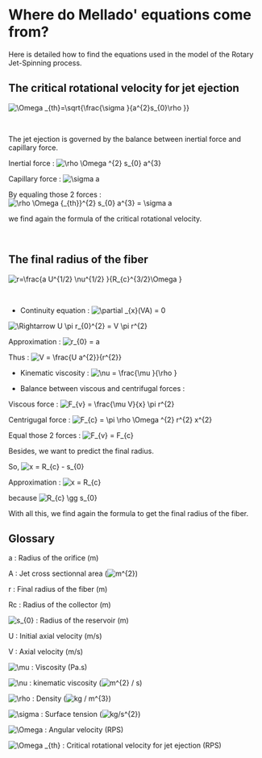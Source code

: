 # Where do Mellado' equations come from?

Here is detailed how to find the equations used in the model of the Rotary Jet-Spinning process.

## The critical rotational velocity for jet ejection

<img src="https://latex.codecogs.com/gif.latex?\Omega&space;_{th}=\sqrt{\frac{\sigma&space;}{a^{2}s_{0}\rho&space;}}" title="\Omega _{th}=\sqrt{\frac{\sigma }{a^{2}s_{0}\rho }}" />


&nbsp;


The jet ejection is governed by the balance between inertial force and capillary force.

Inertial force : <img src="https://latex.codecogs.com/gif.latex?\rho&space;\Omega&space;^{2}&space;s_{0}&space;a^{3}" title="\rho \Omega ^{2} s_{0} a^{3}" />

Capillary force : <img src="https://latex.codecogs.com/gif.latex?\sigma&space;a" title="\sigma a" />

By equaling those 2 forces : <img src="https://latex.codecogs.com/gif.latex?\rho&space;\Omega&space;{_{th}}^{2}&space;s_{0}&space;a^{3}&space;=&space;\sigma&space;a" title="\rho \Omega {_{th}}^{2} s_{0} a^{3} = \sigma a" />

we find again the formula of the critical rotational velocity.


&nbsp;


## The final radius of the fiber

<img src="https://latex.codecogs.com/gif.latex?r=\frac{a&space;U^{1/2}&space;\nu^{1/2}&space;}{R_{c}^{3/2}\Omega&space;}" title="r=\frac{a U^{1/2} \nu^{1/2} }{R_{c}^{3/2}\Omega }" />


&nbsp;


- Continuity equation : <img src="https://latex.codecogs.com/gif.latex?\partial&space;_{x}(VA)&space;=&space;0" title="\partial _{x}(VA) = 0" />

<img src="https://latex.codecogs.com/gif.latex?\Rightarrow&space;U&space;\pi&space;r_{0}^{2}&space;=&space;V&space;\pi&space;r^{2}" title="\Rightarrow U \pi r_{0}^{2} = V \pi r^{2}" />

Approximation : <img src="https://latex.codecogs.com/gif.latex?r_{0}&space;=&space;a" title="r_{0} = a" />

Thus : <img src="https://latex.codecogs.com/gif.latex?V&space;=&space;\frac{U&space;a^{2}}{r^{2}}" title="V = \frac{U a^{2}}{r^{2}}" />


- Kinematic viscosity : <img src="https://latex.codecogs.com/gif.latex?\nu&space;=&space;\frac{\mu&space;}{\rho&space;}" title="\nu = \frac{\mu }{\rho }" />

- Balance between viscous and centrifugal forces :

Viscous force : <img src="https://latex.codecogs.com/gif.latex?F_{v}&space;=&space;\frac{\mu&space;V}{x}&space;\pi&space;r^{2}" title="F_{v} = \frac{\mu V}{x} \pi r^{2}" />

Centrigugal force : <img src="https://latex.codecogs.com/gif.latex?F_{c}&space;=&space;\pi&space;\rho&space;\Omega&space;^{2}&space;r^{2}&space;x^{2}" title="F_{c} = \pi \rho \Omega ^{2} r^{2} x^{2}" />

Equal those 2 forces : <img src="https://latex.codecogs.com/gif.latex?F_{v}&space;=&space;F_{c}" title="F_{v} = F_{c}" />

Besides, we want to predict the final radius. 

So, <img src="https://latex.codecogs.com/gif.latex?x&space;=&space;R_{c}&space;-&space;s_{0}" title="x = R_{c} - s_{0}" />

Approximation : <img src="https://latex.codecogs.com/gif.latex?x&space;=&space;R_{c}" title="x = R_{c}" /> 

because <img src="https://latex.codecogs.com/gif.latex?R_{c}&space;\gg&space;s_{0}" title="R_{c} \gg s_{0}" />

With all this, we find again the formula to get the final radius of the fiber.


## Glossary

a : Radius of the orifice (m)

A : Jet cross sectionnal area (<img src="https://latex.codecogs.com/gif.latex?m^{2}" title="m^{2}" />) 

r : Final radius of the fiber (m)

Rc : Radius of the collector (m)

<img src="https://latex.codecogs.com/gif.latex?s_{0}" title="s_{0}" /> : Radius of the reservoir (m)

U : Initial axial velocity (m/s)

V : Axial velocity (m/s)

<img src="https://latex.codecogs.com/gif.latex?\mu" title="\mu" /> : Viscosity (Pa.s)

<img src="https://latex.codecogs.com/gif.latex?\nu" title="\nu" /> : kinematic viscosity (<img src="https://latex.codecogs.com/gif.latex?m^{2}&space;/&space;s" title="m^{2} / s" />)

<img src="https://latex.codecogs.com/gif.latex?\rho" title="\rho" /> : Density (<img src="https://latex.codecogs.com/gif.latex?kg&space;/&space;m^{3}" title="kg / m^{3}" />)

<img src="https://latex.codecogs.com/gif.latex?\sigma" title="\sigma" /> : Surface tension (<img src="https://latex.codecogs.com/gif.latex?kg/s^{2}" title="kg/s^{2}" />)

<img src="https://latex.codecogs.com/gif.latex?\Omega" title="\Omega" /> : Angular velocity (RPS)

<img src="https://latex.codecogs.com/gif.latex?\Omega&space;_{th}" title="\Omega _{th}" /> : Critical rotational velocity for jet ejection (RPS)
